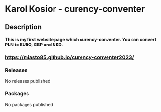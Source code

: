 # Karol Kosior - curency-conventer
## Description
#### This is my first website page which curency-conventer. You can convert PLN to EURO, GBP and USD.
### https://miasto85.github.io/curency-conventer2023/
### Releases
No releases published
### Packages
No packages published

